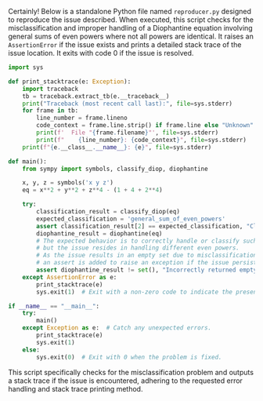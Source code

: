 Certainly! Below is a standalone Python file named `reproducer.py` designed to reproduce the issue described. When executed, this script checks for the misclassification and improper handling of a Diophantine equation involving general sums of even powers where not all powers are identical. It raises an `AssertionError` if the issue exists and prints a detailed stack trace of the issue location. It exits with code 0 if the issue is resolved.

```python
import sys

def print_stacktrace(e: Exception):
    import traceback
    tb = traceback.extract_tb(e.__traceback__)
    print("Traceback (most recent call last):", file=sys.stderr)
    for frame in tb:
        line_number = frame.lineno
        code_context = frame.line.strip() if frame.line else "Unknown"
        print(f'  File "{frame.filename}"', file=sys.stderr)
        print(f"    {line_number}: {code_context}", file=sys.stderr)
    print(f"{e.__class__.__name__}: {e}", file=sys.stderr)

def main():
    from sympy import symbols, classify_diop, diophantine

    x, y, z = symbols('x y z')
    eq = x**2 + y**2 + z**4 - (1 + 4 + 2**4)

    try:
        classification_result = classify_diop(eq)
        expected_classification = 'general_sum_of_even_powers'
        assert classification_result[2] == expected_classification, "Classification mismatch."
        diophantine_result = diophantine(eq)
        # The expected behavior is to correctly handle or classify such equations,
        # but the issue resides in handling different even powers.
        # As the issue results in an empty set due to misclassification,
        # an assert is added to raise an exception if the issue persists.
        assert diophantine_result != set(), "Incorrectly returned empty solution set due to misclassification."
    except AssertionError as e:
        print_stacktrace(e)
        sys.exit(1)  # Exit with a non-zero code to indicate the presence of the issue.

if __name__ == "__main__":
    try:
        main()
    except Exception as e:  # Catch any unexpected errors.
        print_stacktrace(e)
        sys.exit(1)
    else:
        sys.exit(0)  # Exit with 0 when the problem is fixed.
```

This script specifically checks for the misclassification problem and outputs a stack trace if the issue is encountered, adhering to the requested error handling and stack trace printing method.